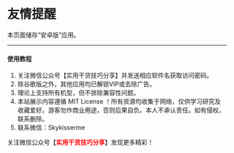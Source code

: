 # 友情提醒
本页面储存“安卓版”应用。
<hr />

#### 使用教程

1.  关注微信公众号【实用干货技巧分享】并发送相应软件名获取访问密码。
2.  除谷歌版之外，其他应用均已解锁VIP或去除广告。
3.  理论上支持所有机型，但不排除兼容性问题。
4.  本站展示内容遵循 MIT License ！所有资源均收集于网络，仅供学习研究及收藏爱好。游客勿作商业用途，否则后果自负。本人不承认责任。如有侵权，联系删除。
5.  联系微信：Skykisserme

关注微信公众号【<span style="color: #ff0000;"><strong>实用干货技巧分享</strong></span>】发现更多精彩！
